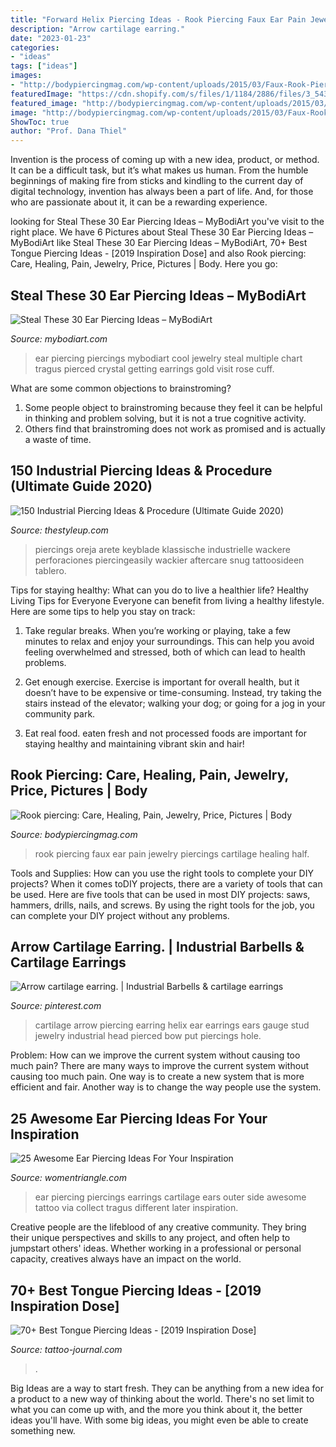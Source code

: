 ```yaml
---
title: "Forward Helix Piercing Ideas - Rook Piercing Faux Ear Pain Jewelry Piercings Cartilage Healing Half"
description: "Arrow cartilage earring."
date: "2023-01-23"
categories:
- "ideas"
tags: ["ideas"]
images:
- "http://bodypiercingmag.com/wp-content/uploads/2015/03/Faux-Rook-Piercing.jpg"
featuredImage: "https://cdn.shopify.com/s/files/1/1184/2886/files/3_543d8b10-684c-4377-ae5f-8a14490ffac2_2048x2048.jpg?v=1497826714"
featured_image: "http://bodypiercingmag.com/wp-content/uploads/2015/03/Faux-Rook-Piercing.jpg"
image: "http://bodypiercingmag.com/wp-content/uploads/2015/03/Faux-Rook-Piercing.jpg"
ShowToc: true
author: "Prof. Dana Thiel"
---
```



Invention is the process of coming up with a new idea, product, or method. It can be a difficult task, but it’s what makes us human. From the humble beginnings of making fire from sticks and kindling to the current day of digital technology, invention has always been a part of life. And, for those who are passionate about it, it can be a rewarding experience.

	

		
looking for Steal These 30 Ear Piercing Ideas – MyBodiArt you've visit to the right place. We have 6 Pictures about Steal These 30 Ear Piercing Ideas – MyBodiArt like Steal These 30 Ear Piercing Ideas – MyBodiArt, 70+ Best Tongue Piercing Ideas - [2019 Inspiration Dose] and also Rook piercing: Care, Healing, Pain, Jewelry, Price, Pictures | Body. Here you go:
		
    
## Steal These 30 Ear Piercing Ideas – MyBodiArt

<img loading=lazy src="https://cdn.shopify.com/s/files/1/1184/2886/files/3_543d8b10-684c-4377-ae5f-8a14490ffac2_2048x2048.jpg?v=1497826714" onerror="this.onerror=null;this.src='https://tse1.mm.bing.net/th?id=OIP.WBb2FEvGw-gjOP4fFcQYxwHaNW&amp;pid=15.1';" alt="Steal These 30 Ear Piercing Ideas – MyBodiArt">

_Source: mybodiart.com_

>ear piercing piercings mybodiart cool jewelry steal multiple chart tragus pierced crystal getting earrings gold visit rose cuff. 

	

What are some common objections to brainstroming?
1. Some people object to brainstroming because they feel it can be helpful in thinking and problem solving, but it is not a true cognitive activity.
2. Others find that brainstroming does not work as promised and is actually a waste of time.

    
## 150 Industrial Piercing Ideas &amp; Procedure (Ultimate Guide 2020)

<img loading=lazy src="https://thestyleup.com/wp-content/uploads/2016/08/industrial-piercing-18-1.jpg" onerror="this.onerror=null;this.src='https://tse2.mm.bing.net/th?id=OIP.Wz8GSFe0v54yZZrdMYTj0QHaJ4&amp;pid=15.1';" alt="150 Industrial Piercing Ideas &amp; Procedure (Ultimate Guide 2020)">

_Source: thestyleup.com_

>piercings oreja arete keyblade klassische industrielle wackere perforaciones piercingeasily wackier aftercare snug tattoosideen tablero. 

	

Tips for staying healthy: What can you do to live a healthier life?
Healthy Living Tips for Everyone
Everyone can benefit from living a healthy lifestyle. Here are some tips to help you stay on track:

1. Take regular breaks. When you’re working or playing, take a few minutes to relax and enjoy your surroundings. This can help you avoid feeling overwhelmed and stressed, both of which can lead to health problems.

2. Get enough exercise. Exercise is important for overall health, but it doesn’t have to be expensive or time-consuming. Instead, try taking the stairs instead of the elevator; walking your dog; or going for a jog in your community park.

3. Eat real food. eaten fresh and not processed foods are important for staying healthy and maintaining vibrant skin and hair!

    
## Rook Piercing: Care, Healing, Pain, Jewelry, Price, Pictures | Body

<img loading=lazy src="http://bodypiercingmag.com/wp-content/uploads/2015/03/Faux-Rook-Piercing.jpg" onerror="this.onerror=null;this.src='https://tse2.mm.bing.net/th?id=OIP._u30SGiywAb5za9qMzGYHgHaLH&amp;pid=15.1';" alt="Rook piercing: Care, Healing, Pain, Jewelry, Price, Pictures | Body">

_Source: bodypiercingmag.com_

>rook piercing faux ear pain jewelry piercings cartilage healing half. 

	

Tools and Supplies: How can you use the right tools to complete your DIY projects?
When it comes toDIY projects, there are a variety of tools that can be used. Here are five tools that can be used in most DIY projects: saws, hammers, drills, nails, and screws. By using the right tools for the job, you can complete your DIY project without any problems.

    
## Arrow Cartilage Earring. | Industrial Barbells &amp; Cartilage Earrings

<img loading=lazy src="https://s-media-cache-ak0.pinimg.com/736x/2f/af/21/2faf219aa0e3b307f7044ce6751e601c.jpg" onerror="this.onerror=null;this.src='https://tse2.mm.bing.net/th?id=OIP.h6wefpdNOVK2JwfIeLvqugHaIQ&amp;pid=15.1';" alt="Arrow cartilage earring. | Industrial Barbells &amp; cartilage earrings">

_Source: pinterest.com_

>cartilage arrow piercing earring helix ear earrings ears gauge stud jewelry industrial head pierced bow put piercings hole. 

	

Problem: How can we improve the current system without causing too much pain?
There are many ways to improve the current system without causing too much pain. One way is to create a new system that is more efficient and fair. Another way is to change the way people use the system.

    
## 25 Awesome Ear Piercing Ideas For Your Inspiration

<img loading=lazy src="https://www.womentriangle.com/wp-content/uploads/2016/09/Only-outer-side-piercing.jpg" onerror="this.onerror=null;this.src='https://tse1.mm.bing.net/th?id=OIP.Bxu61_jl7Yas8UCggWC-dgHaK8&amp;pid=15.1';" alt="25 Awesome Ear Piercing Ideas For Your Inspiration">

_Source: womentriangle.com_

>ear piercing piercings earrings cartilage ears outer side awesome tattoo via collect tragus different later inspiration. 

	

Creative people are the lifeblood of any creative community. They bring their unique perspectives and skills to any project, and often help to jumpstart others' ideas. Whether working in a professional or personal capacity, creatives always have an impact on the world.

    
## 70+ Best Tongue Piercing Ideas - [2019 Inspiration Dose]

<img loading=lazy src="http://tattoo-journal.com/wp-content/uploads/2017/09/Tongue-Piercing-56-768x768.jpg" onerror="this.onerror=null;this.src='https://tse4.mm.bing.net/th?id=OIP.2VdUfmV7dcl0mztCtcM9OwHaHa&amp;pid=15.1';" alt="70+ Best Tongue Piercing Ideas - [2019 Inspiration Dose]">

_Source: tattoo-journal.com_

>. 

	

Big Ideas are a way to start fresh. They can be anything from a new idea for a product to a new way of thinking about the world. There's no set limit to what you can come up with, and the more you think about it, the better ideas you'll have. With some big ideas, you might even be able to create something new.

